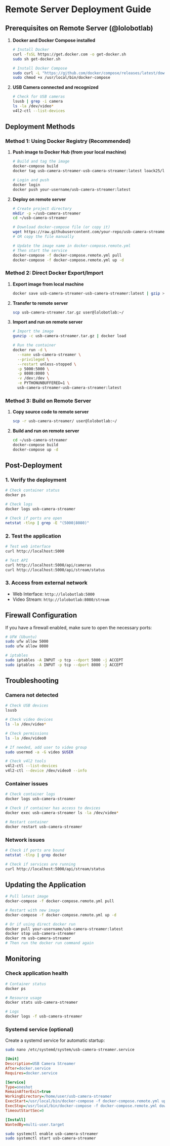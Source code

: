 # Remote Server Deployment Guide

## Prerequisites on Remote Server (@lolobotlab)

1. **Docker and Docker Compose installed**
   ```bash
   # Install Docker
   curl -fsSL https://get.docker.com -o get-docker.sh
   sudo sh get-docker.sh
   
   # Install Docker Compose
   sudo curl -L "https://github.com/docker/compose/releases/latest/download/docker-compose-$(uname -s)-$(uname -m)" -o /usr/local/bin/docker-compose
   sudo chmod +x /usr/local/bin/docker-compose
   ```

2. **USB Camera connected and recognized**
   ```bash
   # Check for USB cameras
   lsusb | grep -i camera
   ls -la /dev/video*
   v4l2-ctl --list-devices
   ```

## Deployment Methods

### Method 1: Using Docker Registry (Recommended)

1. **Push image to Docker Hub (from your local machine)**
   ```bash
   # Build and tag the image
   docker-compose build
   docker tag usb-camera-streamer-usb-camera-streamer:latest loack25/lolobotlab:usb-camera-streamer
   
   # Login and push
   docker login
   docker push your-username/usb-camera-streamer:latest
   ```

2. **Deploy on remote server**
   ```bash
   # Create project directory
   mkdir -p ~/usb-camera-streamer
   cd ~/usb-camera-streamer
   
   # Download docker-compose file (or copy it)
   wget https://raw.githubusercontent.com/your-repo/usb-camera-streamer/main/docker-compose.remote.yml
   # OR copy the file manually
   
   # Update the image name in docker-compose.remote.yml
   # Then start the service
   docker-compose -f docker-compose.remote.yml pull
   docker-compose -f docker-compose.remote.yml up -d
   ```

### Method 2: Direct Docker Export/Import

1. **Export image from local machine**
   ```bash
   docker save usb-camera-streamer-usb-camera-streamer:latest | gzip > usb-camera-streamer.tar.gz
   ```

2. **Transfer to remote server**
   ```bash
   scp usb-camera-streamer.tar.gz user@lolobotlab:~/
   ```

3. **Import and run on remote server**
   ```bash
   # Import the image
   gunzip -c usb-camera-streamer.tar.gz | docker load
   
   # Run the container
   docker run -d \
     --name usb-camera-streamer \
     --privileged \
     --restart unless-stopped \
     -p 5000:5000 \
     -p 8080:8080 \
     -v /dev:/dev \
     -e PYTHONUNBUFFERED=1 \
     usb-camera-streamer-usb-camera-streamer:latest
   ```

### Method 3: Build on Remote Server

1. **Copy source code to remote server**
   ```bash
   scp -r usb-camera-streamer/ user@lolobotlab:~/
   ```

2. **Build and run on remote server**
   ```bash
   cd ~/usb-camera-streamer
   docker-compose build
   docker-compose up -d
   ```

## Post-Deployment

### 1. Verify the deployment
```bash
# Check container status
docker ps

# Check logs
docker logs usb-camera-streamer

# Check if ports are open
netstat -tlnp | grep -E "(5000|8080)"
```

### 2. Test the application
```bash
# Test web interface
curl http://localhost:5000

# Test API
curl http://localhost:5000/api/cameras
curl http://localhost:5000/api/stream/status
```

### 3. Access from external network
- Web Interface: `http://lolobotlab:5000`
- Video Stream: `http://lolobotlab:8080/stream`

## Firewall Configuration

If you have a firewall enabled, make sure to open the necessary ports:

```bash
# UFW (Ubuntu)
sudo ufw allow 5000
sudo ufw allow 8080

# iptables
sudo iptables -A INPUT -p tcp --dport 5000 -j ACCEPT
sudo iptables -A INPUT -p tcp --dport 8080 -j ACCEPT
```

## Troubleshooting

### Camera not detected
```bash
# Check USB devices
lsusb

# Check video devices
ls -la /dev/video*

# Check permissions
ls -la /dev/video0

# If needed, add user to video group
sudo usermod -a -G video $USER

# Check v4l2 tools
v4l2-ctl --list-devices
v4l2-ctl --device /dev/video0 --info
```

### Container issues
```bash
# Check container logs
docker logs usb-camera-streamer

# Check if container has access to devices
docker exec usb-camera-streamer ls -la /dev/video*

# Restart container
docker restart usb-camera-streamer
```

### Network issues
```bash
# Check if ports are bound
netstat -tlnp | grep docker

# Check if services are running
curl http://localhost:5000/api/stream/status
```

## Updating the Application

```bash
# Pull latest image
docker-compose -f docker-compose.remote.yml pull

# Restart with new image
docker-compose -f docker-compose.remote.yml up -d

# Or if using direct docker run
docker pull your-username/usb-camera-streamer:latest
docker stop usb-camera-streamer
docker rm usb-camera-streamer
# Then run the docker run command again
```

## Monitoring

### Check application health
```bash
# Container status
docker ps

# Resource usage
docker stats usb-camera-streamer

# Logs
docker logs -f usb-camera-streamer
```

### Systemd service (optional)
Create a systemd service for automatic startup:

```bash
sudo nano /etc/systemd/system/usb-camera-streamer.service
```

```ini
[Unit]
Description=USB Camera Streamer
After=docker.service
Requires=docker.service

[Service]
Type=oneshot
RemainAfterExit=true
WorkingDirectory=/home/user/usb-camera-streamer
ExecStart=/usr/local/bin/docker-compose -f docker-compose.remote.yml up -d
ExecStop=/usr/local/bin/docker-compose -f docker-compose.remote.yml down
TimeoutStartSec=0

[Install]
WantedBy=multi-user.target
```

```bash
sudo systemctl enable usb-camera-streamer
sudo systemctl start usb-camera-streamer
```
